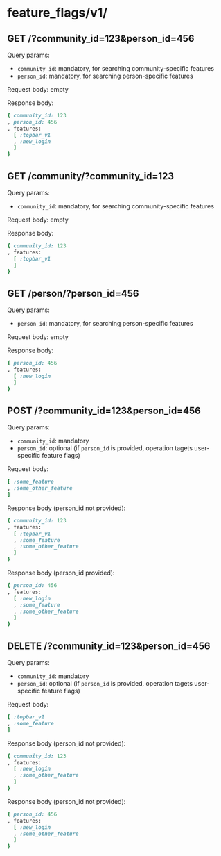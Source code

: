 # feature_flags/v1/

## GET /?community_id=123&person_id=456

Query params:

- `community_id`: mandatory, for searching community-specific features
- `person_id`: mandatory, for searching person-specific features

Request body: empty

Response body:

```ruby
{ community_id: 123
, person_id: 456
, features:
  [ :topbar_v1
  , :new_login
  ]
}
```

## GET /community/?community_id=123

Query params:

- `community_id`: mandatory, for searching community-specific features

Request body: empty

Response body:

```ruby
{ community_id: 123
, features:
  [ :topbar_v1
  ]
}
```

## GET /person/?person_id=456

Query params:

- `person_id`: mandatory, for searching person-specific features

Request body: empty

Response body:

```ruby
{ person_id: 456
, features:
  [ :new_login
  ]
}
```

## POST /?community_id=123&person_id=456

Query params:

- `community_id`: mandatory
- `person_id`: optional (if `person_id` is provided, operation tagets user-specific feature flags)

Request body:

```ruby
[ :some_feature
, :some_other_feature
]
```

Response body (person_id not provided):

```ruby
{ community_id: 123
, features:
  [ :topbar_v1
  , :some_feature
  , :some_other_feature
  ]
}
```

Response body (person_id provided):

```ruby
{ person_id: 456
, features:
  [ :new_login
  , :some_feature
  , :some_other_feature
  ]
}
```

## DELETE /?community_id=123&person_id=456

Query params:

- `community_id`: mandatory
- `person_id`: optional (if `person_id` is provided, operation tagets user-specific feature flags)

Request body:

```ruby
[ :topbar_v1
, :some_feature
]
```

Response body (person_id not provided):

```ruby
{ community_id: 123
, features:
  [ :new_login
  , :some_other_feature
  ]
}
```

Response body (person_id not provided):

```ruby
{ person_id: 456
, features:
  [ :new_login
  , :some_other_feature
  ]
}
```
